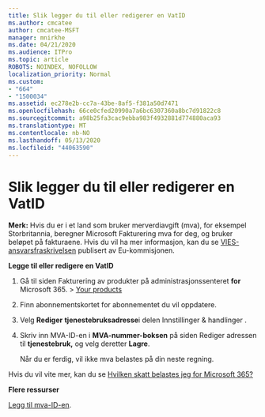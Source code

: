 ```yaml
---
title: Slik legger du til eller redigerer en VatID
ms.author: cmcatee
author: cmcatee-MSFT
manager: mnirkhe
ms.date: 04/21/2020
ms.audience: ITPro
ms.topic: article
ROBOTS: NOINDEX, NOFOLLOW
localization_priority: Normal
ms.custom:
- "664"
- "1500034"
ms.assetid: ec278e2b-cc7a-43be-8af5-f381a50d7471
ms.openlocfilehash: 66ce0cfed20990a7a6bc6307360a8bc7d91822c8
ms.sourcegitcommit: a98b25fa3cac9ebba983f4932881d774880aca93
ms.translationtype: MT
ms.contentlocale: nb-NO
ms.lasthandoff: 05/13/2020
ms.locfileid: "44063590"
---
```

# <a name="how-to-add-or-edit-a-vatid"></a>Slik legger du til eller redigerer en VatID

**Merk:** Hvis du er i et land som bruker merverdiavgift (mva), for eksempel Storbritannia, beregner Microsoft Fakturering mva for deg, og bruker beløpet på fakturaene. Hvis du vil ha mer informasjon, kan du se [VIES-ansvarsfraskrivelsen](https://go.microsoft.com/fwlink/p/?LinkID=841741) publisert av Eu-kommisjonen.

**Legge til eller redigere en VatID**

1. Gå til siden Fakturering av produkter på administrasjonssenteret **for** Microsoft 365. \> [Your products](https://go.microsoft.com/fwlink/p/?linkid=842054)

2. Finn abonnementskortet for abonnementet du vil oppdatere.

3. Velg **Rediger** **tjenestebruksadresse**i delen Innstillinger & handlinger .

4. Skriv inn MVA-ID-en i **MVA-nummer-boksen** på siden Rediger adressen til **tjenestebruk,** og velg deretter **Lagre**.

    Når du er ferdig, vil ikke mva belastes på din neste regning.

Hvis du vil vite mer, kan du se [Hvilken skatt belastes jeg for Microsoft 365?](https://docs.microsoft.com/office365/admin/subscriptions-and-billing/what-tax-will-i-be-charged)

**Flere ressurser**

[Legg til mva-ID-en](https://docs.microsoft.com/office365/admin/subscriptions-and-billing/what-tax-will-i-be-charged?view=o365-worldwide#add-your-vat-id-eu-countries-only).